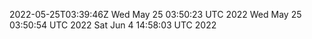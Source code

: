 2022-05-25T03:39:46Z
Wed May 25 03:50:23 UTC 2022
Wed May 25 03:50:54 UTC 2022
Sat Jun  4 14:58:03 UTC 2022
